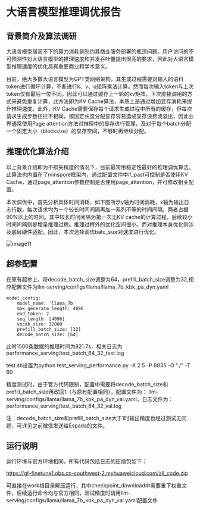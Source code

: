 # 大语言模型推理调优报告

## 背景简介及算法调研

大语言模型居高不下的算力消耗是制约其商业服务部署的瓶颈问题。用户访问的不可预测性对大语言模型的推理速度和并发吞吐量提出很高的要求，因此对大语言模型推理速度的优化具有重要商业和学术意义。

目前，绝大多数大语言模型为GPT类网络架构，其生成过程需要对输入的语料token进行循环计算，不断进行k、v、q矩阵乘法计算。然而每次输入token与上次token仅有最后一位不同。因此可以通过缓存上一轮的kv矩阵，下次直接调用的方式来避免重复计算，此方法即为KV Cache算法，本质上是通过增加显存消耗来提升推理速度。此外，KV Cache需要保存每个请求生成过程中所有的缓存，但每次请求生成步数往往不相同，按固定长度分配显存容易造成显存浪费或溢出，因此业界通常使用Page attention方法对推理中的显存进行管理，及对于每个batch分配一个固定大小（blocksize）的显存空间，不够时再继续分配。

## 推理优化算法介绍
以上背景介绍即为不损失精度的情况下，目前最常用稳定性最好的推理调优算法。此算法也内置在了minspore框架内，通过配置文件中if_past可控制是否使用KV Cache，通过page_attention参数控制是否使用page_attention，并可修改相关配置。

本次调优中，首先分析具体时间消耗，如下图所示y轴为时间消耗，x轴为输出日志行数，每次请求均为一个较长时间间隔再加一系列不等的时间间隔。两者占据90%以上的时间。其中较长时间间隔为第一次无KV cache的计算过程，后续较小时间间隔则是增量推理过程。推理过程外的优化空间很小。而对推理本身优化则涉及底层硬件适配。因此，本次选择调优batc_size对速度进行优化。


![image11](https://github.com/JoegameZhou/competition/blob/master/2024-ascend-innovation-contest/topic3-inference/first-phase/assets/Introspection-1.png)


## 超参配置
在原有超参上，将decode_batch_size调整为64，prefill_batch_size调整为32,相应配置文件为llm-serving/configs/llama/llama_7b_kbk_pa_dyn.yaml

```
model_config:
    model_name: 'llama_7b'
    max_generate_length: 4096
    end_token: 2
    seq_length: [4096]
    vocab_size: 32000
    prefill_batch_size: [32]
    decode_batch_size: [64]

```

此时1500条数据的推理时间为821.7s，相关日志为performance_serving/test_batch_64_32_test.log

test.sh设置为python test_serving_performance.py -X 2.5 -P 8835 -O "./" -T 60

精度测试时，由于官方代码限制，配置中需要将decode_batch_size和prefill_batch_size再改回1（与原有配置相同），配置文件为：
llm-serving/configs/llama/llama_7b_kbk_pa_dyn_val.yaml，日志文件为：performance_serving/test_batch_64_32_val.log

注：decode_batch_size和prefill_batch_size大于1时输出精度也经过测试无问题，可详见之前微信发送给Espada的文件。

## 运行说明
运行环境与官方环境相同，所有代码包括日志的压缩包如下：

https://gf-finetune1.obs.cn-southwest-2.myhuaweicloud.com/all_code.zip

可直接在work根目录解压运行，其中checkpoint_download中需要重下权重文件，后续运行命令均与官方相同，测试精度时请用llm-serving/configs/llama/llama_7b_kbk_pa_dyn_val.yaml配置文件










